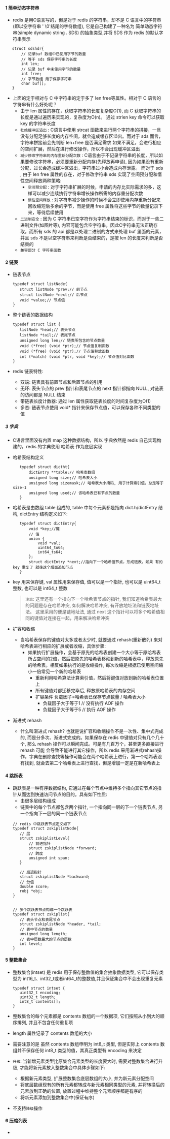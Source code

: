 #### 1 简单动态字符串
 - redis 是用C语言写的，但是对于 redis 的字符串，却不是 C 语言中的字符串(即以空字符串 ' \0'结尾的字符数组),
 它是自己构建了一种名为 简单动态字符串(simple dynamic string . SDS) 的抽象类型,并将 SDS 作为 redis 的默认字符串表示
 ```CGO
    struct sdshdr{
        // 记录buf 数组中已使用字节的数量
        // 等于 sds 保存字符串的长度
        int len;
        // 记录 buf 中未使用字节的数量
        int free;
        // 字节数组 用于保存字符串
        char buf[];
    }
 ```
 - 上面的定于相对与 C 中字符串的定于多了 len free等属性。相对于 C 语言的字符串有什么好处呢？
    + 由于 len 属性的存在，获取字符串的长度复杂度O(1), 而 C 获取字符串的长度是通过遍历来实现的，复杂度为O(n)。 通过 strlen key 命令可以获取 key 的字符串长度
    + `杜绝缓冲区溢出` : C语言中使用 strcat 函数来进行两个字符串的拼接，一旦没有分配足够长度的内存空间，就会造成缓存区溢出。而对于 sds 而言，字符串拼接前会先判断 len+free 是否满足需求
    如果不满足，会进行相应的空间扩展，然后在进行修改操作，所以不会出现缓冲区溢出
    + `减少修改字符串的内存重新分配次数` : C语言由于不记录字符串的长度，所以如果要修改字符串，必须要重新分配内存(先释放再申请), 因为如果没有重新分配，过长会造成缓冲区溢出，字符串过小会造成内存泄露。
    而对于 sds , 由于 len free 属性的存在，对于修改字符串 sds 实现了空间预分配和惰性空间释放两种策略:
        + `空间预分配` : 对于字符串扩展的时候，申请的内存比实际需求的多，这样可以减少连续执行字符串增长操作所需的内存重分配次数
        + `惰性空间释放` : 对字符串减少操作的时候不会立即使用内存重新分配来回收缩短后多余的字节，而是使用 free 属性将这些字节的数量记录下来，等待后续使用
    + `二进制安全` : 因为 C 字符串已空字符作为字符串结束的标识，而对于一些二进制文件(如图片等), 内容可能包含空字符串，因此C字符串无法正确存取，而所有 sds 的 api 都是以处理二进制的方式来处理 buf 里面的元素，
    并且 sds 不是以空字符串来判断是否结束的，是按 len 的长度来判断是否结束的
    + `兼容部分 C 字符串函数`
    
    
#### 2 链表
 - 链表节点
    ```cgo
    typedef struct listNode{
       struct listNode *prev;// 前节点
       struct listNode *next;// 后节点
       void *value;// 节点值
    }
    ```
    
 - 整个链表的数据结构
    ```cgo
    typedef struct list {
       listNode *head;// 表头节点
       listNode *tail;// 表尾节点
       unsigned long len;// 链表所包含的节点数量
       void (*free) (void *ptr);// 节点值复制函数
       void (*free) (void *ptr);// 节点值释放函数
       int (*match) (void *ptr, void *key);// 节点值对比函数
    }
    ```
    
 - redis 链表特性:
    + 双端: 链表具有前置节点和后置节点的引用
    + 无环: 表头节点的 prev 指针和表尾节点的 next 指针都指向 NULL, 对链表的访问都是 NULL 结束
    + 带链表长度计数器: 通过 len 属性获取链表长度的时间复杂度为O(1)
    + 多态: 链表节点使用 void* 指针来保存节点值，可以保存各种不同类型的值
    
##### 3 字典
 - C语言里面没有内置 map 这种数据结构，所以 字典依然是 redis 自己实现构建的，redis 的字典使用 哈希表 作为底层实现
 - 哈希表结构定义
    ```cgo
       typedef struct dictht{
           dictEntry **table;// 哈希表数组
           unsigned long size;// 哈希表大小
           unsigned long sizemask;// 哈希表大小掩码, 用于计算索引值，总是等于 size-1
           unsigned long used;// 该哈希表已有节点的数量
       }
    ```
 - 哈希表是由数组 table 组成的, table 中每个元素都是指向 dict.h/dictEntry 结构, dictEntry 结构定义如下:
    ```cgo
       typedef struct dictEntry{
           void *key;//键
           // 值
           union {
               void *val;
               uint64_tu64;
               int64_ts64;
           };
           struct dictEntry *next;//指向下一个哈希值节点，形成链表，如果 有的key 重复了 就往这个后面追加节点
       }
    ```
    
 - key 用来保存键, val 属性用来保存值, 值可以是一个指针, 也可以是 uint64_t 整数, 也可以是 int64_t 整数
    > `注意`: 这里还有一个指向下一个哈希表节点的指针, 我们知道哈希表最大的问题是存在哈希冲突, 如何解决哈希冲突, 有开放地址法和链表地址法。
 这里采用的便是链地址法, 通过 next 这个指针可以将多个哈希值相同的键值对连接在一起，用来解决哈希冲突
 
 - 扩容和收缩
    + 当哈希表保存的键值对太多或者太少时, 就要通过 rehash(重新散列) 来对哈希表进行相应的扩展或者收缩，具体步骤:
        - 如果执行扩展操作，会基于原先的哈希表创建一个大小等于原哈希表所占空间的2倍，然后把原先的哈希表移动到新的哈希表中，释放原先的哈希表。相反如果执行的是收缩操作, 每次收缩是根据已使用空间缩小一倍常见一个新的哈希表
            + 重新利用哈希算法计算索引值，然后将键值对放到新的哈希表位置上
            + 所有键值对都迁移完毕后, 释放原哈希表的内存空间
            + 扩容条件  负载因子=哈希表已保存节点数量 / 哈希表大小
                - 负载因子大于等于1 // 没有执行 AOF 操作
                - 负载因子大于等于5 // 执行 AOF 操作
                
 - 渐进式 rehash
    + 什么叫渐进式 rehash? 也就是说扩容和收缩操作不是一次性、集中式完成的, 而是分多次、渐进式完成的。如果保存在 redis 中键值对只有几个几十个, 那么 rehash 操作可以瞬间完成。可是有几百万个，甚至更多直接进行 rehash 可能
    会导致不能进行其它操作，所以 redis 采用渐进式rehash操作，字典在删除查找等操作可能会在两个哈希表上进行，第一个哈希表没有找到, 就会去第二个哈希表上进行查找，但是增加一定是在新哈希表上
    
    
    
#### 4 跳跃表
 - 跳跃表是一种有序数据结构, 它通过在每个节点中维持多个指向其它节点的指针从而达到快速访问节点的目的。具有如下性质:
    + 由很多层结构组成
    + 链表中的每个节点都包含两个指针, 一个指向同一层的下一个链表节点, 另一个指向下一层的同一个链表节点
    ```cgo
    // redis 中跳跃表节点定义如下
    typedef struct zskiplistNode{
       // 层
       struct zskiplistLevel{
           // 前进指针
           struct zskiplistNode *forward;
           // 跨度
           unsigned int span;
       }
    
       // 后退指针
       struct zskiplistNode *backward;
       // 分值
       double score;
       robj *obj;
    }
    

    // 多个跳跃表节点构成一个跳跃表
    typedef struct zskiplist{
       // 表头节点和表尾节点
       struct zskiplistNode *header, *tail;
       // 表中节点的数量
       unsigned long length;
       // 表中层数最大的节点的层数
       int level;
    }

    ```
    
    
#### 5 整数集合
 - 整数集合(intset) 是 redis 用于保存整数值的集合抽象数据类型, 它可以保存类型为 int16_t、int32_t或者int64_t的整数值,并且保证集合中不会出现重复元素
    ```cgo
    typedef struct intset {
       uint32_t encoding;
       uint32_t length;
       int8_t contents[];
    }
    ```
    
 - 整数集合的每个元素都是 contents 数组的一个数据项, 它们按照从小到大的顺序排列, 并且不包含任何重复项
 - length 属性记录了 contents 数组的大小
 - 需要注意的是 虽然 contents 数组申明为 int8_t 类型, 但是实际上 contents 数组并不保存任何 int8_t 类型的值，其真正类型有 encoding 来决定
 
 - `升级`: 当新增元素类型比原集合元素类型的长度要大时, 需要对整数集合进行升级, 才能将新元素放入整数集合中具体步骤如下:
    + 根据新元素类型, 扩展整数集合底层数组的大小, 并为新元素分配空间
    + 将底层数组现有的所有元素都转成与新元素相同类型的元素, 并将转换后的元素放到正确的位置, 放置过程中维持整个元素顺序都是有序的
    + 将新元素添加到整数集合中(保证有序)
    
 - 不支持`降级`操作
 
#### 6 压缩列表
 - 
    
 
  
  
  
  
  
  
  
  
  
  
  
  
  
  
  
  
  
  
  
  
    
